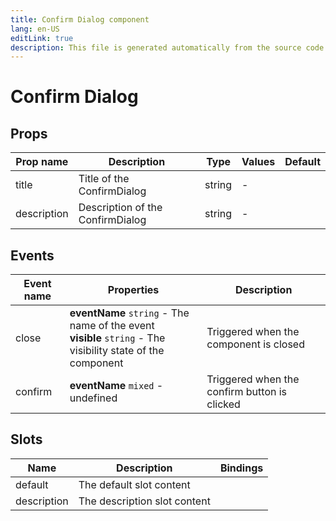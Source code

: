 ```yaml
---
title: Confirm Dialog component
lang: en-US
editLink: true
description: This file is generated automatically from the source code. Changes made here will be lost.
---
```


# Confirm Dialog

<!--@include: ./confirmDialog.doc.md-->

## Props

| Prop name   | Description                      | Type   | Values | Default |
| ----------- | -------------------------------- | ------ | ------ | ------- |
| title       | Title of the ConfirmDialog       | string | -      |         |
| description | Description of the ConfirmDialog | string | -      |         |

## Events

| Event name | Properties                                                                                                      | Description                                  |
| ---------- | --------------------------------------------------------------------------------------------------------------- | -------------------------------------------- |
| close      | **eventName** `string` - The name of the event<br/>**visible** `string` - The visibility state of the component | Triggered when the component is closed       |
| confirm    | **eventName** `mixed` - undefined                                                                               | Triggered when the confirm button is clicked |

## Slots

| Name        | Description                  | Bindings |
| ----------- | ---------------------------- | -------- |
| default     | The default slot content     |          |
| description | The description slot content |          |
